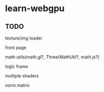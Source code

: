 # learn-webgpu

## TODO

texture/img loader

front page

math utils(math.gl?, Three/MathUtil?, math.js?)

logic frame

multiple shaders

norm matrix